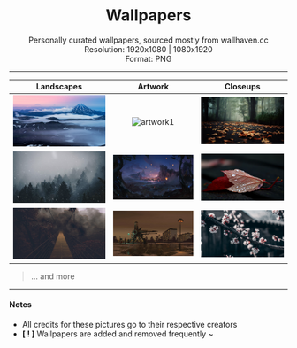 <div align="center">
    <h1>Wallpapers</h1>
    <p>
        Personally curated wallpapers, sourced mostly from wallhaven.cc<br />
        Resolution: 1920x1080 | 1080x1920<br />
        Format: PNG
    </p>
</div>

---

|                    Landscapes                        |                Artwork                 |                Closeups              |
|:----------------------------------------------------:|:--------------------------------------:|:------------------------------------:|
| ![landscape1](./Landscapes/Light-Mountain-01.png) | ![artwork1](./Artwork/Light-Nature-02.png) | ![closeup1](./Closeups/Dark-Leaf-02.png) |
| ![landscape2](./Landscapes/Light-Forest-01.png) | ![artwork2](./Artwork/Dark-Fantasy-02.png) | ![closeup2](./Closeups/Dark-Leaf-01.png) |
| ![landscape3](./Landscapes/Dark-Bridge-01.png) | ![artwork3](./Artwork/Dark-Street-01.png) | ![closeup3](./Closeups/Light-Floral-01.png) |
> ... and more

---

#### Notes

- All credits for these pictures go to their respective creators
- **[ ! ]** Wallpapers are added and removed frequently ~
